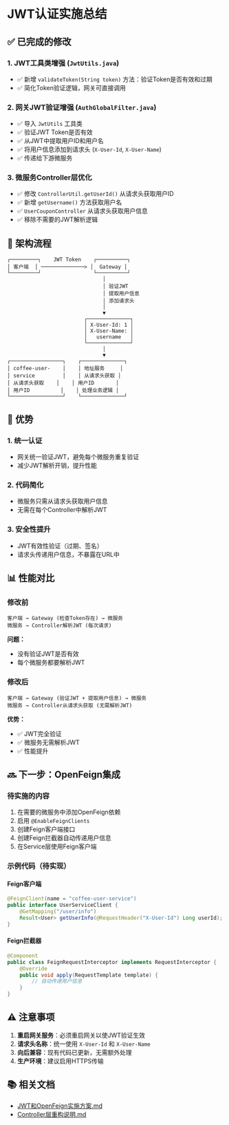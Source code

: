 # JWT认证实施总结

## ✅ 已完成的修改

### 1. JWT工具类增强 (`JwtUtils.java`)
- ✅ 新增 `validateToken(String token)` 方法：验证Token是否有效和过期
- ✅ 简化Token验证逻辑，网关可直接调用

### 2. 网关JWT验证增强 (`AuthGlobalFilter.java`)
- ✅ 导入 `JwtUtils` 工具类
- ✅ 验证JWT Token是否有效
- ✅ 从JWT中提取用户ID和用户名
- ✅ 将用户信息添加到请求头 (`X-User-Id`, `X-User-Name`)
- ✅ 传递给下游微服务

### 3. 微服务Controller层优化
- ✅ 修改 `ControllerUtil.getUserId()` 从请求头获取用户ID
- ✅ 新增 `getUsername()` 方法获取用户名
- ✅ `UserCouponController` 从请求头获取用户信息
- ✅ 移除不需要的JWT解析逻辑

## 📝 架构流程

```
┌─────────┐    JWT Token    ┌──────────┐
│ 客户端  │ ──────────────> │  Gateway │
└─────────┘                 └──────────┘
                               │
                               │ 验证JWT
                               │ 提取用户信息
                               │ 添加请求头
                               │
                               ▼
                         ┌──────────────┐
                         │ X-User-Id: 1 │
                         │ X-User-Name: │
                         │   username   │
                         └──────────────┘
                               │
                               ▼
┌─────────────────┐    ┌──────────────┐
│ coffee-user-    │    │ 地址服务     │
│ service         │    │ 从请求头获取 │
│ 从请求头获取    │    │ 用户ID       │
│ 用户ID          │    │ 处理业务逻辑 │
└─────────────────┘    └──────────────┘
```

## 🎯 优势

### 1. 统一认证
- 网关统一验证JWT，避免每个微服务重复验证
- 减少JWT解析开销，提升性能

### 2. 代码简化
- 微服务只需从请求头获取用户信息
- 无需在每个Controller中解析JWT

### 3. 安全性提升
- JWT有效性验证（过期、签名）
- 请求头传递用户信息，不暴露在URL中

## 📊 性能对比

### 修改前
```
客户端 → Gateway (检查Token存在) → 微服务
微服务 → Controller解析JWT (每次请求)
```

**问题：**
- 没有验证JWT是否有效
- 每个微服务都要解析JWT

### 修改后
```
客户端 → Gateway (验证JWT + 提取用户信息) → 微服务
微服务 → Controller从请求头获取 (无需解析JWT)
```

**优势：**
- ✅ JWT完全验证
- ✅ 微服务无需解析JWT
- ✅ 性能提升

## 🔜 下一步：OpenFeign集成

### 待实施的内容
1. 在需要的微服务中添加OpenFeign依赖
2. 启用 `@EnableFeignClients`
3. 创建Feign客户端接口
4. 创建Feign拦截器自动传递用户信息
5. 在Service层使用Feign客户端

### 示例代码（待实现）

#### Feign客户端
```java
@FeignClient(name = "coffee-user-service")
public interface UserServiceClient {
    @GetMapping("/user/info")
    Result<User> getUserInfo(@RequestHeader("X-User-Id") Long userId);
}
```

#### Feign拦截器
```java
@Component
public class FeignRequestInterceptor implements RequestInterceptor {
    @Override
    public void apply(RequestTemplate template) {
        // 自动传递用户信息
    }
}
```

## ⚠️ 注意事项

1. **重启网关服务**：必须重启网关以使JWT验证生效
2. **请求头名称**：统一使用 `X-User-Id` 和 `X-User-Name`
3. **向后兼容**：现有代码已更新，无需额外处理
4. **生产环境**：建议启用HTTPS传输

## 📚 相关文档

- [JWT和OpenFeign实施方案.md](./JWT和OpenFeign实施方案.md)
- [Controller层重构说明.md](./Controller层重构说明.md)

